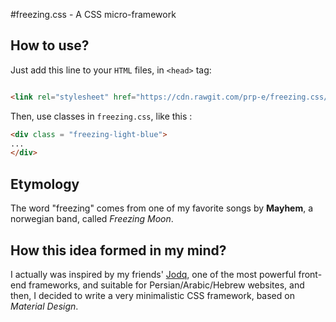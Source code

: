 #freezing.css - A CSS micro-framework

## How to use?

Just add this line to your `HTML` files, in `<head>` tag:

```html

<link rel="stylesheet" href="https://cdn.rawgit.com/prp-e/freezing.css/master/freezing.css" />

```

Then, use classes in `freezing.css`, like this :

```html
<div class = "freezing-light-blue">
...
</div>
```

## Etymology 

The word "freezing" comes from one of my favorite songs by __Mayhem__, a norwegian band, called _Freezing Moon_. 

## How this idea formed in my mind?

I actually was inspired by my friends' [Jodq](http://github.com/ikacc/joqd), one of the most powerful front-end frameworks, and suitable for Persian/Arabic/Hebrew websites, and then, I decided to write a very minimalistic CSS framework, based on _Material Design_. 
